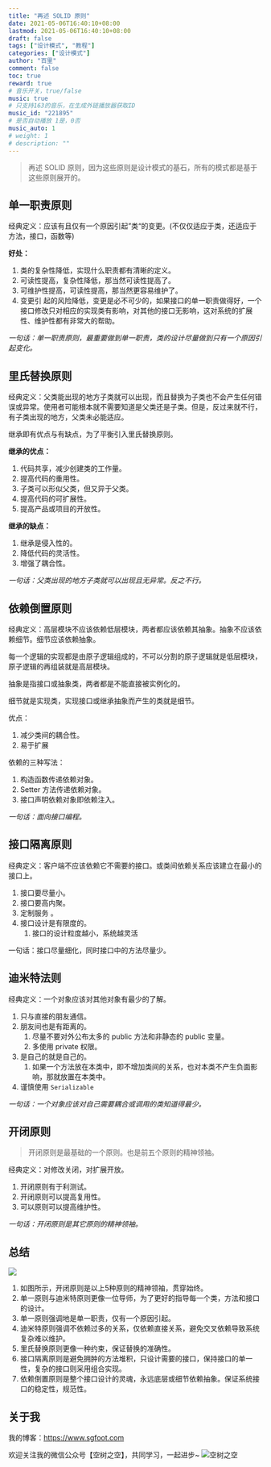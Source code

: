 ```yaml
---
title: "再述 SOLID 原则"
date: 2021-05-06T16:40:10+08:00
lastmod: 2021-05-06T16:40:10+08:00
draft: false
tags: ["设计模式", "教程"]
categories: ["设计模式"]
author: "百里"
comment: false
toc: true
reward: true
# 音乐开关，true/false
music: true
# 只支持163的音乐，在生成外链播放器获取ID
music_id: "221895"
# 是否自动播放 1是，0否
music_auto: 1
# weight: 1
# description: ""
---
```


> 再述 SOLID 原则，因为这些原则是设计模式的基石，所有的模式都是基于这些原则展开的。

## 单一职责原则

经典定义：应该有且仅有一个原因引起”类“的变更。(不仅仅适应于类，还适应于方法，接口，函数等)

**好处：**

1. 类的复杂性降低，实现什么职责都有清晰的定义。
2. 可读性提高，复杂性降低，那当然可读性提高了。
3. 可维护性提高，可读性提高，那当然更容易维护了。
4. 变更引 起的风险降低，变更是必不可少的，如果接口的单一职责做得好，一个接口修改只对相应的实现类有影响，对其他的接口无影响，这对系统的扩展性、维护性都有非常大的帮助。

*一句话：单一职责原则，最重要做到单一职责，类的设计尽量做到只有一个原因引起变化。*

## 里氏替换原则

经典定义：父类能出现的地方子类就可以出现，而且替换为子类也不会产生任何错误或异常。使用者可能根本就不需要知道是父类还是子类。但是，反过来就不行，有子类出现的地方，父类未必能适应。

继承即有优点与有缺点，为了平衡引入里氏替换原则。

**继承的优点：**

1. 代码共享，减少创建类的工作量。
2. 提高代码的重用性。
3. 子类可以形似父类，但又异于父类。
4. 提高代码的可扩展性。
5. 提高产品或项目的开放性。

**继承的缺点：**

1. 继承是侵入性的。
2. 降低代码的灵活性。
3. 增强了耦合性。

*一句话：父类出现的地方子类就可以出现且无异常。反之不行。*

## 依赖倒置原则

经典定义：高层模块不应该依赖低层模块，两者都应该依赖其抽象。抽象不应该依赖细节。细节应该依赖抽象。

每一个逻辑的实现都是由原子逻辑组成的，不可以分割的原子逻辑就是低层模块，原子逻辑的再组装就是高层模块。

抽象是指接口或抽象类，两者都是不能直接被实例化的。

细节就是实现类，实现接口或继承抽象而产生的类就是细节。

优点：

1. 减少类间的耦合性。
2. 易于扩展

依赖的三种写法：

1. 构造函数传递依赖对象。
2. Setter 方法传递依赖对象。
3. 接口声明依赖对象即依赖注入。

*一句话：面向接口编程。*

## 接口隔离原则

经典定义：客户端不应该依赖它不需要的接口。或类间依赖关系应该建立在最小的接口上。

1. 接口要尽量小。
2. 接口要高内聚。
3. 定制服务 。
4. 接口设计是有限度的。
   1. 接口的设计粒度越小，系统越灵活

一句话：接口尽量细化，同时接口中的方法尽量少。

## 迪米特法则

经典定义：一个对象应该对其他对象有最少的了解。

1. 只与直接的朋友通信。
2. 朋友间也是有距离的。
   1. 尽量不要对外公布太多的 public 方法和非静态的 public 变量。
   2. 多使用 private 权限。
3. 是自己的就是自己的。
   1. 如果一个方法放在本类中，即不增加类间的关系，也对本类不产生负面影响，那就放置在本类中。
4. 谨慎使用  `Serializable` 

*一句话：一个对象应该对自己需要耦合或调用的类知道得最少。*

## 开闭原则

> 开闭原则是最基础的一个原则。也是前五个原则的精神领袖。

经典定义：对修改关闭，对扩展开放。

1. 开闭原则有于利测试。
2. 开闭原则可以提高复用性。
3. 可以原则可以提高维护性。

*一句话：开闭原则是其它原则的精神领袖。*



## 总结

![](https://gitee.com/sgfoot/img/raw/master/blog/20210508184150.png)

1. 如图所示，开闭原则是以上5种原则的精神领袖，贯穿始终。
2. 单一原则与迪米特原则更像一位导师，为了更好的指导每一个类，方法和接口的设计。
3. 单一原则强调地是单一职责，仅有一个原因引起。
4. 迪米特原则强调不依赖过多的关系，仅依赖直接关系，避免交叉依赖导致系统复杂难以维护。
5. 里氏替换原则更像一种约束，保证替换的准确性。
6. 接口隔离原则是避免拥肿的方法堆积，只设计需要的接口，保持接口的单一性，复杂的接口则采用组合实现。
7. 依赖倒置原则是整个接口设计的灵魂，永远底层或细节依赖抽象。保证系统接口的稳定性，规范性。



## 关于我
我的博客：https://www.sgfoot.com

欢迎关注我的微信公众号【空树之空】，共同学习，一起进步~
![空树之空](https://cdn.jsdelivr.net/gh/yezihack/assets@master/b/20210122112114.png?imageslim)